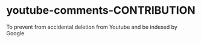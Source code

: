# youtube-comments-CONTRIBUTION
To prevent from accidental deletion from Youtube and be indexed by Google
